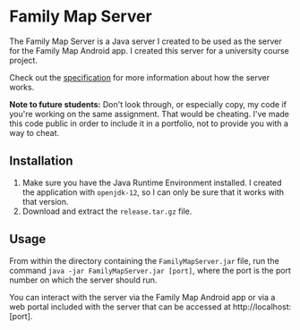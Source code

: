 # Family Map Server

The Family Map Server is a Java server I created to be used as the server for the Family Map Android app. I created this server for a university course project.

Check out the [specification](https://github.com/jasonccox/FamilyMapServer/blob/master/FamilyMapServerSpecification.pdf) for more information about how the server works.

**Note to future students:** Don't look through, or especially copy, my code if you're working on the same assignment. That would be cheating. I've made this code public in order to include it in a portfolio, not to provide you with a way to cheat.

## Installation

1. Make sure you have the Java Runtime Environment installed. I created the application with `openjdk-12`, so I can only be sure that it works with that version.
2. Download and extract the `release.tar.gz` file.

## Usage

From within the directory containing the `FamilyMapServer.jar` file, run the command `java -jar FamilyMapServer.jar [port]`, where the port is the port number on which the server should run.

You can interact with the server via the Family Map Android app or via a web portal included with the server that can be accessed at http://localhost:[port].

